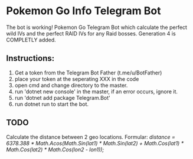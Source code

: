 # Pokemon Go Info Telegram Bot

The bot is working!
Pokemon Go Telegram Bot which calculate the perfect wild IVs and the perfect RAID IVs for any Raid bosses.
Generation 4 is COMPLETLY added.

## Instructions:

1. Get a token from the Telegram Bot Father (t.me/u/BotFather)
2. place your token at the seperating XXX in the code
3. open cmd and change directory to the master.
4. run 'dotnet new console' in the master, if an error occurs, ignore it.
5. run 'dotnet add package Telegram.Bot'
6. run dotnet run to start the bot.

## TODO
Calculate the distance between 2 geo locations.
Formular:
*distance = 6378.388 * Math.Acos(Math.Sin(lat1) * Math.Sin(lat2) + Math.Cos(lat1) * Math.Cos(lat2) * Math.Cos(lon2 - lon1));*
